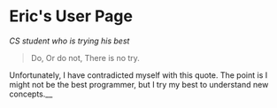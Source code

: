 # Eric's User Page
_CS student who is trying his best_
>Do, Or do not, There is no try.

Unfortunately, I have contradicted myself with this quote. 
The point is I might not be the best programmer, but I try my best to understand new concepts.__
